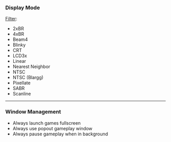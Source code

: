 ### Display Mode

[Filter](https://github.com/OpenEmu/OpenEmu/wiki/User-guide:-Filters): 
* 2xBR
* 4xBR
* Beam4
* Blinky
* CRT
* LCD3x
* Linear
* Nearest Neighbor
* NTSC
* NTSC (Blargg)
* Pixellate
* SABR
* Scanline


-----

### Window Management

* Always launch games fullscreen
* Always use popout gameplay window
* Always pause gameplay when in background